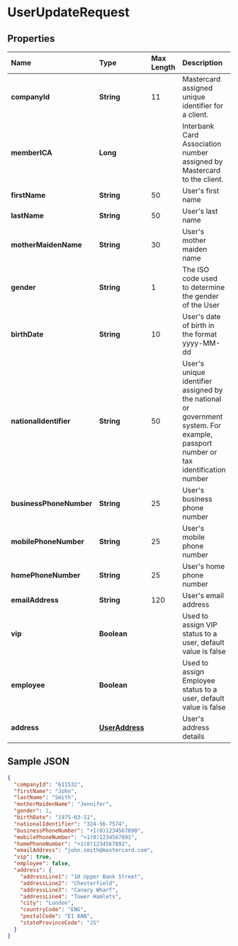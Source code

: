 # UserUpdateRequest

## Properties <a name="properties"></a>

| Name | Type | Max Length | Description | Notes |
| :--- | :--- | :--------- | :---------- | :---- |
| **companyId** | **String** | 11 | Mastercard assigned unique identifier for a client. | [optional] |
| **memberICA** | **Long** | | Interbank Card Association number assigned by Mastercard to the client. | [optional] |
| **firstName** | **String** | 50 | User's first name | [optional] |
| **lastName** | **String** | 50 | User's last name | [optional] |
| **motherMaidenName** | **String** | 30 | User's mother maiden name | [optional] |
| **gender** | **String** | 1 | The ISO code used to determine the gender of the User | [optional] |
| **birthDate** | **String** | 10 | User's date of birth in the format yyyy-MM-dd | [optional] |
| **nationalIdentifier** | **String** | 50 | User's unique identifier assigned by the national or government system. For example, passport number or tax identification number | [optional] |
| **businessPhoneNumber** | **String** | 25 | User's business phone number | [optional] |
| **mobilePhoneNumber** | **String** | 25 | User's mobile phone number | [optional] |
| **homePhoneNumber** | **String** | 25 | User's home phone number | [optional] |
| **emailAddress** | **String** | 120 | User's email address | [optional] |
| **vip** | **Boolean** | | Used to assign VIP status to a user, default value is false | [optional] |
| **employee** | **Boolean** | | Used to assign Employee status to a user, default value is false | [optional] |
| **address** | [**UserAddress**](UserAddress.md) | | User's address details | [optional] |

## Sample JSON

```json
{
  "companyId": "611532",
  "firstName": "John",
  "lastName": "Smith",
  "motherMaidenName": "Jennifer",
  "gender": 1,
  "birthDate": "1975-03-11",
  "nationalIdentifier": "324-56-7574",
  "businessPhoneNumber": "+1(0)1234567890",
  "mobilePhoneNumber": "+1(0)1234567891",
  "homePhoneNumber": "+1(0)1234567892",
  "emailAddress": "john.smith@mastercard.com",
  "vip": true,
  "employee": false,
  "address": {
    "addressLine1": "10 Upper Bank Street",
    "addressLine2": "Chesterfield",
    "addressLine3": "Canary Wharf",
    "addressLine4": "Tower Hamlets",
    "city": "London",
    "countryCode": "ENG",
    "postalCode": "E1 6AN",
    "stateProvinceCode": "JS"
  }
}
```
